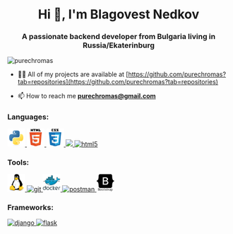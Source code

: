 <h1 align="center">Hi 👋, I'm Blagovest Nedkov</h1>
<h3 align="center">A passionate backend developer from Bulgaria living in Russia/Ekaterinburg</h3>

<p align="left"> <img src="https://komarev.com/ghpvc/?username=purechromas&label=Profile%20views&color=0e75b6&style=flat" alt="purechromas" /> </p>

- 👨‍💻 All of my projects are available at [https://github.com/purechromas?tab=repositories](https://github.com/purechromas?tab=repositories)

- 📫 How to reach me **purechromas@gmail.com**


<h3 align="left">Languages:</h3>
<p align="left"></p>
<a href="https://www.python.org" target="_blank" rel="noreferrer">
  <img src="https://raw.githubusercontent.com/devicons/devicon/master/icons/python/python-original.svg" alt="python"
       width="40" height="40"/>
</a>
<a href="https://www.w3.org/html/" target="_blank" rel="noreferrer">
  <img src="https://raw.githubusercontent.com/devicons/devicon/master/icons/html5/html5-original-wordmark.svg"
       alt="html5"
       width="40" height="40"/>
</a>
<a href="https://www.w3schools.com/css/" target="_blank" rel="noreferrer">
  <img src="https://raw.githubusercontent.com/devicons/devicon/master/icons/css3/css3-original-wordmark.svg" alt="css3"
       width="40" height="40"/>
</a>
<a href="https://www.w3schools.com/sql/" target="_blank" rel="noreferrer">
  <img src="<a href="https://www.w3schools.com/sql/" target="_blank" rel="noreferrer">
  <img src="https://img.icons8.com/?size=512&id=hKw7Mn8TNTuz&format=png"
       alt="html5"
       width="40" height="40"/>
</a>
<h3 align="left">Tools:</h3>
<a href="https://www.linux.org/" target="_blank" rel="noreferrer">
  <img src="https://raw.githubusercontent.com/devicons/devicon/master/icons/linux/linux-original.svg" alt="linux"
       width="40"
       height="40"/>
</a>
<a href="https://git-scm.com/" target="_blank" rel="noreferrer">
  <img src="https://www.vectorlogo.zone/logos/git-scm/git-scm-icon.svg" alt="git" width="40" height="40"/>
</a>
<a href="https://www.docker.com/" target="_blank" rel="noreferrer">
  <img src="https://raw.githubusercontent.com/devicons/devicon/master/icons/docker/docker-original-wordmark.svg"
       alt="docker" width="40" height="40"/>
</a>
<a href="https://postman.com" target="_blank" rel="noreferrer">
  <img src="https://www.vectorlogo.zone/logos/getpostman/getpostman-icon.svg" alt="postman" width="40" height="40"/>
</a>
<a href="https://getbootstrap.com" target="_blank" rel="noreferrer">
  <img src="https://raw.githubusercontent.com/devicons/devicon/master/icons/bootstrap/bootstrap-plain-wordmark.svg"
       alt="bootstrap" width="40" height="40"/>
</a>
<h3 align="left">Frameworks:</h3>
<a href="https://www.djangoproject.com/" target="_blank" rel="noreferrer">
  <img src="https://cdn.worldvectorlogo.com/logos/django.svg" alt="django" width="40" height="40"/>
</a>
<a href="https://flask.palletsprojects.com/" target="_blank" rel="noreferrer">
  <img src="https://ih1.redbubble.net/image.2488655049.9084/st,small,507x507-pad,600x600,f8f8f8.jpg" alt="flask"
       width="40" height="40"/>
</a>
